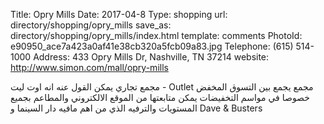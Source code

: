 Title:          Opry Mills
Date:           2017-04-8
Type:           shopping
url:            directory/shopping/opry_mills
save_as:        directory/shopping/opry_mills/index.html
template:       comments
PhotoId:        e90950_ace7a423a0af41e38cb320a5fcb09a83.jpg
Telephone:      (615) 514-1000
Address:        433 Opry Mills Dr, Nashville, TN 37214
website:        http://www.simon.com/mall/opry-mills

مجمع تجاري يمكن القول عنه انه اوت ليت - Outlet مجمع يجمع بين التسوق المخفض خصوصا في مواسم التخفيضات يمكن متابعتها من الموقع الالكتروني والمطاعم بجميع المستويات والترفيه الذي من اهم مافيه دار السينما و Dave & Busters
